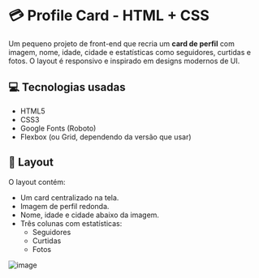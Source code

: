# 💳 Profile Card - HTML + CSS

Um pequeno projeto de front-end que recria um **card de perfil** com imagem, nome, idade, cidade e estatísticas como seguidores, curtidas e fotos. 
O layout é responsivo e inspirado em designs modernos de UI.


## 💻 Tecnologias usadas

- HTML5
- CSS3
- Google Fonts (Roboto)
- Flexbox (ou Grid, dependendo da versão que usar)

## 🎨 Layout

O layout contém:
- Um card centralizado na tela.
- Imagem de perfil redonda.
- Nome, idade e cidade abaixo da imagem.
- Três colunas com estatísticas:
  - Seguidores
  - Curtidas
  - Fotos


![image](https://github.com/user-attachments/assets/bf80f88e-cc1a-48d0-baee-23f84a210597)



